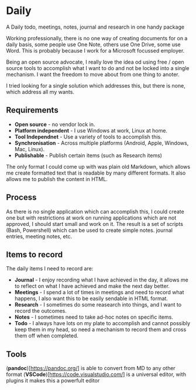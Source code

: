 # Daily
A Daily todo, meetings, notes, journal and research in one handy package

Working professionally, there is no one way of creating documents for on a daily basis, some people use One Note, others use One Drive, some use Word. This is probably because I work for a Microsoft focussed employer.

Being an open source advocate, I really love the idea od using free / open source tools to accomplish what I want to do and not be locked into a single mechanism. I want the freedom to move about from one thing to anoter.

I tried looking for a single solution which addresses this, but there is none, which address all my wants.

## Requirements
- **Open source** - no vendor lock in.
- **Platform independent** - I use Windows at work, Linux at home.
- **Tool Independnet** - Use a variety of tools to accomplish this.
- **Synchronisation** - Across multiple platforms (Android, Apple, Windows, Mac, Linux).
- **Publishable** - Publish certain items (such as Research items)
  
The only format I could come up with was plain old Markdown, which allows me create formatted text that is readable by many different formats. It also allows me to publish the content in HTML.

## Process
As there is no single application which can accomplish this, I could create one but with restrictions at work on running applications which are not approved, I should start small and work on it.
The result is a set of scripts (Bash, Powershell) which can be used to create simple notes. journal entries, meeting notes, etc.

## Items to record
The daily items I need to record are:
- **Journal** - I enjoy recording what I have achieved in the day, it allows me to reflect on what I have achieved and make the next day better.
- **Meetings** - I spend a lot of times in meetings and need to record what happens, I also want this to be easily sendable in HTML format.
- **Research** - I sometimes do some reasearch into things, and I want to record the outcomes.
-  **Notes** - I sometimes need to take ad-hoc notes on specific items.
- **Todo** - I always have lots on my plate to accomplish and cannot possibly keep them in my head, so need a mechanism to record them and cross them off when completed.

## Tools
(**pandoc**)[https://pandoc.org/] is able to convert from MD to any other format
(**VSCode**)[https://code.visualstudio.com/] is a universal editor, with plugins it makes this a powerfult editor


 
